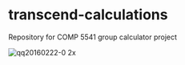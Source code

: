 # transcend-calculations
Repository for COMP 5541 group calculator project

![qq20160222-0 2x](https://cloud.githubusercontent.com/assets/16963017/13210746/35d35252-d900-11e5-9a68-ad5804278626.png)

